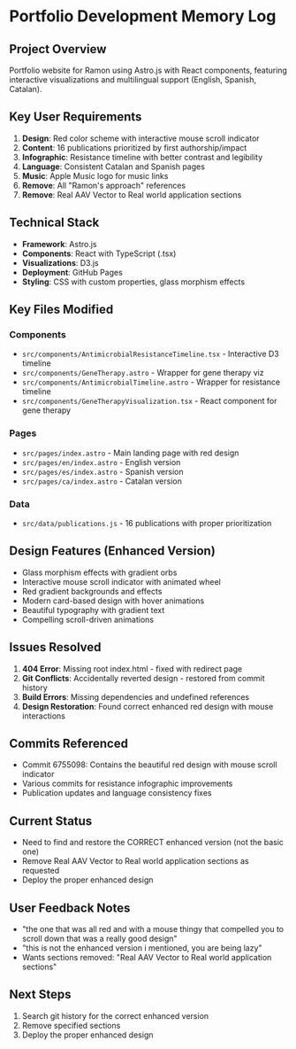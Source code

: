 # Portfolio Development Memory Log

## Project Overview

Portfolio website for Ramon using Astro.js with React components, featuring interactive visualizations and multilingual support (English, Spanish, Catalan).

## Key User Requirements

1. **Design**: Red color scheme with interactive mouse scroll indicator
2. **Content**: 16 publications prioritized by first authorship/impact
3. **Infographic**: Resistance timeline with better contrast and legibility
4. **Language**: Consistent Catalan and Spanish pages
5. **Music**: Apple Music logo for music links
6. **Remove**: All "Ramon's approach" references
7. **Remove**: Real AAV Vector to Real world application sections

## Technical Stack

- **Framework**: Astro.js
- **Components**: React with TypeScript (.tsx)
- **Visualizations**: D3.js
- **Deployment**: GitHub Pages
- **Styling**: CSS with custom properties, glass morphism effects

## Key Files Modified

### Components

- `src/components/AntimicrobialResistanceTimeline.tsx` - Interactive D3 timeline
- `src/components/GeneTherapy.astro` - Wrapper for gene therapy viz
- `src/components/AntimicrobialTimeline.astro` - Wrapper for resistance timeline
- `src/components/GeneTherapyVisualization.tsx` - React component for gene therapy

### Pages

- `src/pages/index.astro` - Main landing page with red design
- `src/pages/en/index.astro` - English version
- `src/pages/es/index.astro` - Spanish version
- `src/pages/ca/index.astro` - Catalan version

### Data

- `src/data/publications.js` - 16 publications with proper prioritization

## Design Features (Enhanced Version)

- Glass morphism effects with gradient orbs
- Interactive mouse scroll indicator with animated wheel
- Red gradient backgrounds and effects
- Modern card-based design with hover animations
- Beautiful typography with gradient text
- Compelling scroll-driven animations

## Issues Resolved

1. **404 Error**: Missing root index.html - fixed with redirect page
2. **Git Conflicts**: Accidentally reverted design - restored from commit history
3. **Build Errors**: Missing dependencies and undefined references
4. **Design Restoration**: Found correct enhanced red design with mouse interactions

## Commits Referenced

- Commit 6755098: Contains the beautiful red design with mouse scroll indicator
- Various commits for resistance infographic improvements
- Publication updates and language consistency fixes

## Current Status

- Need to find and restore the CORRECT enhanced version (not the basic one)
- Remove Real AAV Vector to Real world application sections as requested
- Deploy the proper enhanced design

## User Feedback Notes

- "the one that was all red and with a mouse thingy that compelled you to scroll down that was a really good design"
- "this is not the enhanced version i mentioned, you are being lazy"
- Wants sections removed: "Real AAV Vector to Real world application sections"

## Next Steps

1. Search git history for the correct enhanced version
2. Remove specified sections
3. Deploy the proper enhanced design
